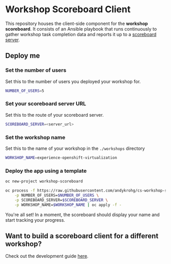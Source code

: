 # Workshop Scoreboard Client
This repository houses the client-side component for the **workshop scoreboard**. It consists of an Ansible playbook that runs continuously to gather workshop task completion data and reports it up to a [scoreboard server](https://github.com/andykrohg/workshop-scoreboard-server).

## Deploy me
### Set the number of users
Set this to the number of users you deployed your workshop for.
```bash
NUMBER_OF_USERS=5
```
### Set your scoreboard server URL
Set this to the route of your scoreboard server.
```bash
SCOREBOARD_SERVER=<server_url>
```
### Set the workshop name
Set this to the name of your workshop in the `./workshops` directory
```bash
WORKSHOP_NAME=experience-openshift-virtualization
```
### Deploy the app using a template
```bash
oc new-project workshop-scoreboard

oc process -f https://raw.githubusercontent.com/andykrohg/cs-workshop-scoreboard-client/refs/heads/main/template.yml \
    -p NUMBER_OF_USERS=$NUMBER_OF_USERS \
    -p SCOREBOARD_SERVER=$SCOREBOARD_SERVER \
    -p WORKSHOP_NAME=$WORKSHOP_NAME | oc apply -f -
```

You're all set! In a moment, the scoreboard should display your name and start tracking your progress.

## Want to build a scoreboard client for a different workshop?
Check out the development guide [here](DEVELOPMENT.md).